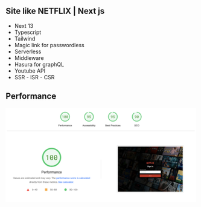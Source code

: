 ## Site like NETFLIX | Next js

- Next 13
- Typescript
- Tailwind
- Magic link for passwordless
- Serverless
- Middleware
- Hasura for graphQL
- Youtube API
- SSR - ISR - CSR

## Performance

![Alt text](Performance.png)
